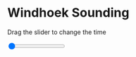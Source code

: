 <h1>Windhoek Sounding</h1>
<p>Drag the slider to change the time</p>

<div class="slidecontainer">
<input oninput='setImage(this)' class="slider" type="range" min="0" max="5" value="0" step="1" />
<img id='img'/>
</div>

<script>
var img = document.getElementById('img');
var img_array = ['/assets/images/skwt/skd_windhoek_wrfout_d01_2020-04-26_12:00:00.png',
'/assets/images/skwt/skd_windhoek_wrfout_d01_2020-04-26_18:00:00.png',
'/assets/images/skwt/skd_windhoek_wrfout_d01_2020-04-27_00:00:00.png',
'/assets/images/skwt/skd_windhoek_wrfout_d01_2020-04-27_06:00:00.png',
'/assets/images/skwt/skd_windhoek_wrfout_d01_2020-04-27_12:00:00.png',];
function setImage(obj)
{
        var value = obj.value;
        img.src = img_array[value];

}
</script>
